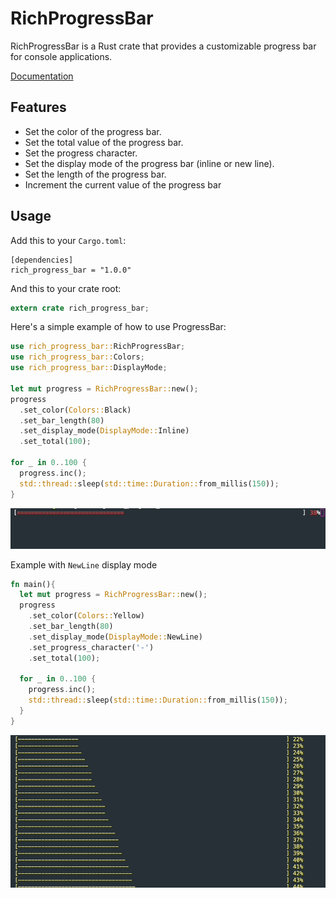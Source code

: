 # RichProgressBar

RichProgressBar is a Rust crate that provides a customizable progress bar for console applications.

[Documentation](https://docs.rs/rich_progress_bar/1.1.0/rich_progress_bar/struct.RichProgressBar.html)

## Features

- Set the color of the progress bar.
- Set the total value of the progress bar.
- Set the progress character.
- Set the display mode of the progress bar (inline or new line).
- Set the length of the progress bar.
- Increment the current value of the progress bar

## Usage

Add this to your `Cargo.toml`:

```
[dependencies]
rich_progress_bar = "1.0.0"
```

And this to your crate root:

```rust
extern crate rich_progress_bar;
```

Here's a simple example of how to use ProgressBar:

```rust
use rich_progress_bar::RichProgressBar;
use rich_progress_bar::Colors;
use rich_progress_bar::DisplayMode;

let mut progress = RichProgressBar::new();
progress
  .set_color(Colors::Black)
  .set_bar_length(80)
  .set_display_mode(DisplayMode::Inline)
  .set_total(100);

for _ in 0..100 {
  progress.inc();
  std::thread::sleep(std::time::Duration::from_millis(150));
}
```

<img src="progress_bar.gif">


Example with `NewLine` display mode

```rust
fn main(){
  let mut progress = RichProgressBar::new();
  progress
    .set_color(Colors::Yellow)
    .set_bar_length(80)
    .set_display_mode(DisplayMode::NewLine)
    .set_progress_character('-')
    .set_total(100);
  
  for _ in 0..100 {
    progress.inc();
    std::thread::sleep(std::time::Duration::from_millis(150));
  }
}
```

<img src="progress_bar_new_line.gif">
